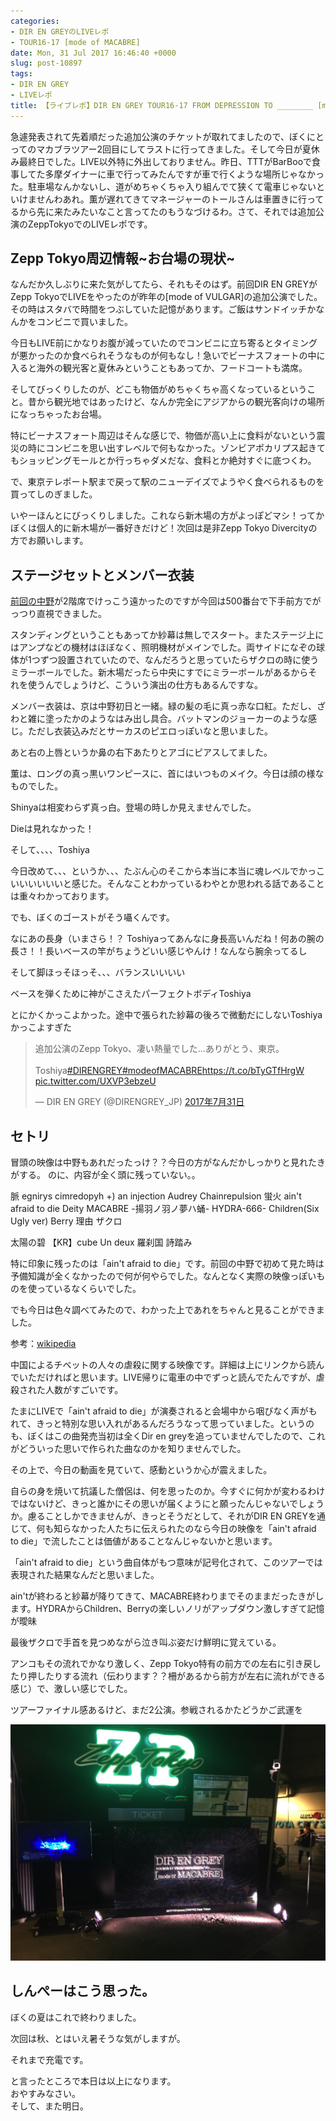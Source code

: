 ```yaml
---
categories:
- DIR EN GREYのLIVEレポ
- TOUR16-17 [mode of MACABRE]
date: Mon, 31 Jul 2017 16:46:40 +0000
slug: post-10897
tags:
- DIR EN GREY
- LIVEレポ
title: 【ライブレポ】DIR EN GREY TOUR16-17 FROM DEPRESSION TO ________ [mode of MACABRE]2017_7_31@ZeppTokyo
---
```


急遽発表されて先着順だった追加公演のチケットが取れてましたので、ぼくにとってのマカブラツアー2回目にしてラストに行ってきました。そして今日が夏休み最終日でした。LIVE以外特に外出しておりません。昨日、TTTがBarBooで食事してた多摩ダイナーに車で行ってみたんですが車で行くような場所じゃなかった。駐車場なんかないし、道がめちゃくちゃ入り組んでて狭くて電車じゃないといけませんわあれ。薫が遅れてきてマネージャーのトールさんは車置きに行ってるから先に来たみたいなこと言ってたのもうなづけるわ。さて、それでは追加公演のZeppTokyoでのLIVEレポです。<!--more--><h2>Zepp Tokyo周辺情報~お台場の現状~</h2>

なんだか久しぶりに来た気がしてたら、それもそのはず。前回DIR EN GREYがZepp TokyoでLIVEをやったのが昨年の[mode of VULGAR]の追加公演でした。その時はスタバで時間をつぶしていた記憶があります。ご飯はサンドイッチかなんかをコンビニで買いました。

今日もLIVE前にかなりお腹が減っていたのでコンビニに立ち寄るとタイミングが悪かったのか食べられそうなものが何もなし！急いでビーナスフォートの中に入ると海外の観光客と夏休みということもあってか、フードコートも満席。

そしてびっくりしたのが、どこも物価がめちゃくちゃ高くなっているということ。昔から観光地ではあったけど、なんか完全にアジアからの観光客向けの場所になっちゃったお台場。

特にビーナスフォート周辺はそんな感じで、物価が高い上に食料がないという震災の時にコンビニを思い出すレベルで何もなかった。ゾンビアポカリプス起きてもショッピングモールとか行っちゃダメだな、食料とか絶対すぐに底つくわ。

で、東京テレポート駅まで戻って駅のニューデイズでようやく食べられるものを買ってしのぎました。

いやーほんとにびっくりしました。これなら新木場の方がよっぽどマシ！ってかぼくは個人的に新木場が一番好きだけど！次回は是非Zepp Tokyo Divercityの方でお願いします。


<h2>ステージセットとメンバー衣装</h2>

<a href="https://www.warawareotoko.com/2017/07/26/post-10872/">前回の中野</a>が2階席でけっこう遠かったのですが今回は500番台で下手前方でがっつり直視できました。

スタンディングということもあってか紗幕は無しでスタート。またステージ上にはアンプなどの機材はほぼなく、照明機材がメインでした。両サイドになぞの球体が1つずつ設置されていたので、なんだろうと思っていたらザクロの時に使うミラーボールでした。新木場だったら中央にすでにミラーボールがあるからそれを使うんでしょうけど、こういう演出の仕方もあるんですな。

メンバー衣装は、京は中野初日と一緒。緑の髪の毛に真っ赤な口紅。ただし、ざわと雑に塗ったかのようなはみ出し具合。バットマンのジョーカーのような感じ。ただし衣装込みだとサーカスのピエロっぽいなと思いました。

あと右の上唇というか鼻の右下あたりとアゴにピアスしてました。


薫は、ロングの真っ黒いワンピースに、首にはいつものメイク。今日は顔の様なものでした。

Shinyaは相変わらず真っ白。登場の時しか見えませんでした。

Dieは見れなかった！

そして、、、、Toshiya

今日改めて、、、というか、、、たぶん心のそこから本当に本当に魂レベルでかっこいいいいいいと感じた。そんなことわかっているわやとか思われる話であることは重々わかっております。

でも、ぼくのゴーストがそう囁くんです。

なにあの長身（いまさら！？
Toshiyaってあんなに身長高いんだね！何あの腕の長さ！！長いベースの竿がちょうどいい感じやんけ！なんなら腕余ってるし

そして脚ほっそほっそ、、、バランスいいいい

ベースを弾くために神がこさえたパーフェクトボディToshiya


とにかくかっこよかった。途中で張られた紗幕の後ろで微動だにしないToshiya
かっこよすぎた


<blockquote class="twitter-tweet" data-lang="ja"><p lang="ja" dir="ltr">追加公演のZepp Tokyo、凄い熱量でした…ありがとう、東京。<br><br>Toshiya<a href="https://twitter.com/hashtag/DIRENGREY?src=hash">#DIRENGREY</a><a href="https://twitter.com/hashtag/modeofMACABRE?src=hash">#modeofMACABRE</a><a href="https://t.co/bTyGTfHrgW">https://t.co/bTyGTfHrgW</a> <a href="https://t.co/UXVP3ebzeU">pic.twitter.com/UXVP3ebzeU</a></p>&mdash; DIR EN GREY (@DIRENGREY_JP) <a href="https://twitter.com/DIRENGREY_JP/status/892021923508387840">2017年7月31日</a></blockquote>
<script async src="//platform.twitter.com/widgets.js" charset="utf-8"></script>


<h2>セトリ</h2>

冒頭の映像は中野もあれだったっけ？？今日の方がなんだかしっかりと見れたきがする。
のに、内容が全く頭に残っていない。。


脈
egnirys cimredopyh +) an injection
Audrey
Chainrepulsion
蛍火
ain't afraid to die
Deity
MACABRE -揚羽ノ羽ノ夢ハ蛹-
HYDRA-666-
Children(Six Ugly ver)
Berry
理由
ザクロ

太陽の碧
【KR】cube
Un deux
羅刹国
詩踏み


特に印象に残ったのは「ain't afraid to die」です。前回の中野で初めて見た時は予備知識が全くなかったので何が何やらでした。なんとなく実際の映像っぽいものを使っているなくらいでした。

でも今日は色々調べてみたので、わかった上であれをちゃんと見ることができました。

参考：<a href="https://ja.wikipedia.org/wiki/%E3%83%81%E3%83%99%E3%83%83%E3%83%88%E5%95%8F%E9%A1%8C">wikipedia</a>

中国によるチベットの人々の虐殺に関する映像です。詳細は上にリンクから読んでいただければと思います。LIVE帰りに電車の中でずっと読んでたんですが、虐殺された人数がすごいです。

たまにLIVEで「ain't afraid to die」が演奏されると会場中から咽びなく声がもれて、きっと特別な思い入れがあるんだろうなって思っていました。というのも、ぼくはこの曲発売当初は全くDir en greyを追っていませんでしたので、これがどういった思いで作られた曲なのかを知りませんでした。

その上で、今日の動画を見ていて、感動というか心が震えました。

自らの身を焼いて抗議した僧侶は、何を思ったのか。今すぐに何かが変わるわけではないけど、きっと誰かにその思いが届くようにと願ったんじゃないでしょうか。慮ることしかできませんが、きっとそうだとして、それがDIR EN GREYを通じて、何も知らなかった人たちに伝えられたのなら今日の映像を「ain't afraid to die」で流したことは価値があることなんじゃないかと思います。

「ain't afraid to die」という曲自体がもつ意味が記号化されて、このツアーでは表現された結果なんだと思いました。



ain'tが終わると紗幕が降りてきて、MACABRE終わりまでそのままだったきがします。HYDRAからChildren、Berryの楽しいノリがアップダウン激しすぎて記憶が曖昧

最後ザクロで手首を見つめながら泣き叫ぶ姿だけ鮮明に覚えている。

アンコもその流れでかなり激しく、Zepp Tokyo特有の前方での左右に引き戻したり押したりする流れ（伝わります？？柵があるから前方が左右に流れができる感じ）で、激しい感じでした。

ツアーファイナル感あるけど、まだ2公演。参戦されるかたどうかご武運を

![](images/IIMG_9012.jpg)

<h2>しんぺーはこう思った。</h2>

ぼくの夏はこれで終わりました。

次回は秋、とはいえ暑そうな気がしますが。

それまで充電です。

と言ったところで本日は以上になります。<br>
おやすみなさい。<br>
そして、また明日。